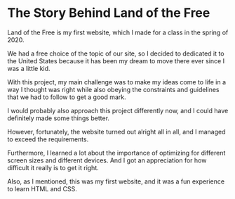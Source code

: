 # The Story Behind Land of the Free
Land of the Free is my first website, which I made for a class in the spring of 2020.

We had a free choice of the topic of our site, so I decided to dedicated it to the United States because it has been my dream to move there ever since I was a little kid.

With this project, my main challenge was to make my ideas come to life in a way I thought was right while also obeying the constraints and guidelines that we had to follow to get a good mark.

I would probably also approach this project differently now, and I could have definitely made some things better.

However, fortunately, the website turned out alright all in all, and I managed to exceed the requirements.

Furthermore, I learned a lot about the importance of optimizing for different screen sizes and different devices. And I got an appreciation for how difficult it really is to get it right.

Also, as I mentioned, this was my first website, and it was a fun experience to learn HTML and CSS.
